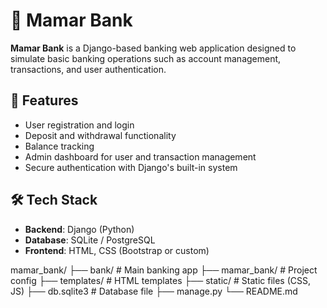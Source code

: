 # 🏦 Mamar Bank

**Mamar Bank** is a Django-based banking web application designed to simulate basic banking operations such as account management, transactions, and user authentication.

## 🚀 Features

- User registration and login
- Deposit and withdrawal functionality
- Balance tracking
- Admin dashboard for user and transaction management
- Secure authentication with Django's built-in system

## 🛠 Tech Stack

- **Backend**: Django (Python)
- **Database**: SQLite / PostgreSQL 
- **Frontend**: HTML, CSS (Bootstrap or custom)

mamar_bank/
├── bank/              # Main banking app
├── mamar_bank/        # Project config
├── templates/         # HTML templates
├── static/            # Static files (CSS, JS)
├── db.sqlite3         # Database file
├── manage.py
└── README.md
